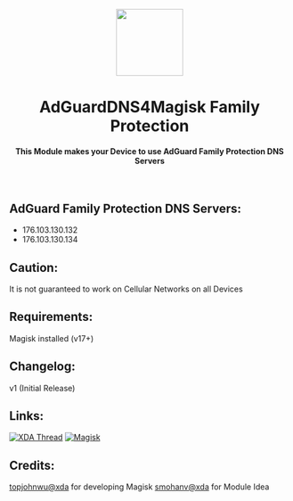 <p align="center"><img src="https://i.ibb.co/17srxvz/AdGuard.png" width="120"></a>
<h1 align="center"><b>AdGuardDNS4Magisk Family Protection</b></h1>
<h4 align="center">This Module makes your Device to use AdGuard Family Protection DNS Servers</h4>
<br />

## AdGuard Family Protection DNS Servers:
* 176.103.130.132
* 176.103.130.134

## Caution:
It is not guaranteed to work on Cellular Networks on all Devices

## Requirements:
Magisk installed (v17+)

## Changelog:
v1 (Initial Release)

## Links:
[![XDA Thread](https://img.shields.io/badge/XDA-Thread-orange.svg)](https://forum.xda-developers.com/apps/magisk/module-adguarddns4magisk-default-famile-t3905370)
[![Magisk](https://img.shields.io/badge/Magisk-v17%2B-brightgreen.svg)](https://forum.xda-developers.com/apps/magisk/official-magisk-v7-universal-systemless-t3473445)
<br />

## Credits:
<a href="https://forum.xda-developers.com/member.php?u=4470081">topjohnwu@xda</a> for developing Magisk
<a href="https://forum.xda-developers.com/member.php?u=358748">smohanv@xda</a> for Module Idea
